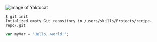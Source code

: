 ![Image of Yaktocat](https://octodex.github.com/images/yaktocat.png)
```
$ git init
Intialized empty Git repository in /users/skills/Projects/recipe-repo/.git
```
``` javascript
var myVar = "Hello, world!";
```

